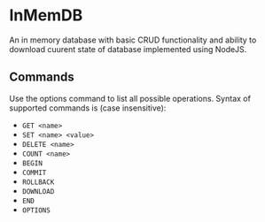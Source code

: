 # InMemDB
An in memory database with basic CRUD functionality and ability to download cuurent state of database implemented using NodeJS.

## Commands
Use the options command to list all possible operations. Syntax of supported commands is (case insensitive):
- `GET <name>`
- `SET <name> <value>`
- `DELETE <name>`
- `COUNT <name>`
- `BEGIN`
- `COMMIT`
- `ROLLBACK`
- `DOWNLOAD`
- `END`
- `OPTIONS`
